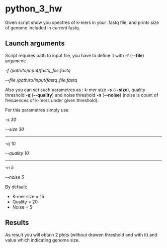 # python_3_hw


Given script show you spectres of k-mers in your .fastq file, and prints size of genome included in current fastq.

## Launch arguments

Script requires path to input file, you have to define it with **-f** (**--file**) argument:

*-f /path/to/input/fastq_file.fastq*

*--file /path/to/input/fastq_file.fastq*

Also you can set such parametres as : k-mer size **-s** (**--size**), quality threshold **-q** (**--quality**) and noise threshold **-n** (**--noise**) (noise is count of frequences of k-mers under given threshold). 

For this parametres simply use:

*-s 30*

*--size 30*

------

*-q 10*

*--quality 10*

------

*-n 5*

*--noise 5*

By default:
  * K-mer size = 15
  * Quality = 20
  * Noise = 5
  
  
## Results
As result you will obtain 2 plots (without drawen threshold and with it) and value which indicating genome size.
